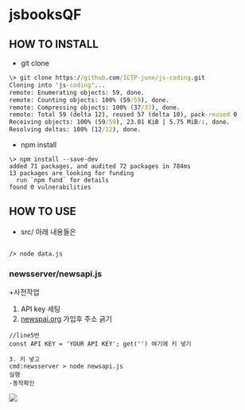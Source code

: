 # jsbooksQF
## HOW TO INSTALL
- git clone
```cmd
\> git clone https://github.com/ICTP-june/js-coding.git
Cloning into 'js-coding'...
remote: Enumerating objects: 59, done.
remote: Counting objects: 100% (59/59), done.
remote: Compressing objects: 100% (37/37), done.
remote: Total 59 (delta 12), reused 57 (delta 10), pack-reused 0
Receiving objects: 100% (59/59), 23.01 KiB | 5.75 MiB/s, done.
Resolving deltas: 100% (12/12), done.
```
- npm install
```
\> npm install --save-dev
added 71 packages, and audited 72 packages in 784ms
13 packages are looking for funding
  run `npm fund` for details
found 0 vulnerabilities
```

## HOW TO USE
 - src/ 아래 내용들은
 ```

 /> node data.js
 ```

 ### newsserver/newsapi.js
 +사전작업
 1. API key 세팅
 2. [newspai.org](newspai.org) 가입후 주소 긁기

 ```
 //line5번
const API KEY = 'YOUR API KEY'; get('') 여기에 키 넣기

3. 키 넣고
cmd:newsserver > node newsapi.js
실행
-동작확인

 ```
 ![](https://blog.kakaocdn.net/dn/IS8DC/btsImG5vIcO/uirk4LTvLBvEWSrq3SRaUK/img.png)